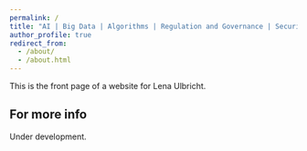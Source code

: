 ```yaml
---
permalink: /
title: "AI | Big Data | Algorithms | Regulation and Governance | Security | Emerging Technologies"
author_profile: true
redirect_from: 
  - /about/
  - /about.html
---
```


This is the front page of a website for Lena Ulbricht.

For more info
------
Under development.
